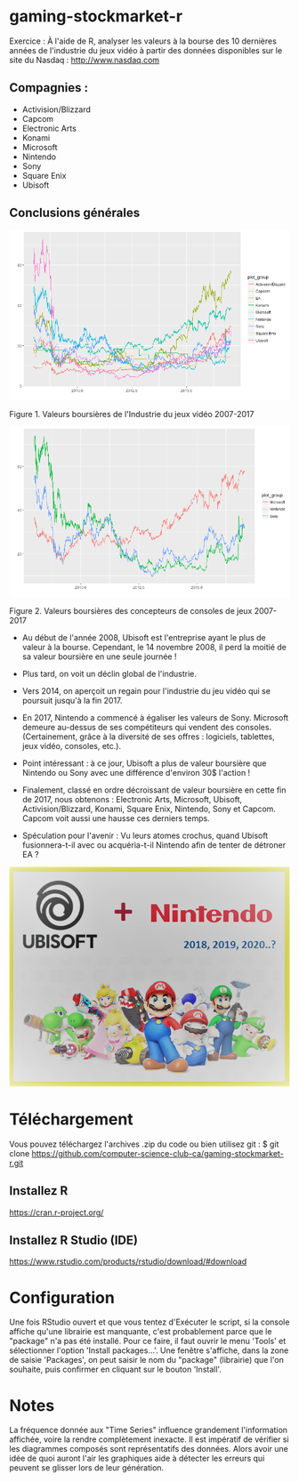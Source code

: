 # gaming-stockmarket-r 

Exercice : À l'aide de R, analyser les valeurs à la bourse des 10 dernières années de l'industrie du jeux vidéo à partir des données disponibles sur le site du Nasdaq : http://www.nasdaq.com

## Compagnies :

* Activision/Blizzard
* Capcom
* Electronic Arts
* Konami
* Microsoft
* Nintendo
* Sony
* Square Enix
* Ubisoft

## Conclusions générales

![Valeurs boursières de l'Industrie du jeux vidéo 2007-2017](gaming-stockmarket-2007-2017.png)

Figure 1. Valeurs boursières de l'Industrie du jeux vidéo 2007-2017

![Valeurs boursières des concepteurs de consoles de jeux 2007-2017](gaming-console-builders-2007-2017.png)

Figure 2. Valeurs boursières des concepteurs de consoles de jeux 2007-2017

* Au début de l'année 2008, Ubisoft est l'entreprise ayant le plus de valeur à la bourse. Cependant, le 14 novembre 2008, il perd la moitié de sa valeur boursière en une seule journée !
* Plus tard, on voit un déclin global de l'industrie.
* Vers 2014, on aperçoit un regain pour l'industrie du jeu vidéo qui se poursuit jusqu'à la fin 2017.
* En 2017, Nintendo a commencé à égaliser les valeurs de Sony. Microsoft demeure au-dessus de ses compétiteurs qui vendent des consoles. (Certainement, grâce à la diversité de ses offres : logiciels, tablettes, jeux vidéo, consoles, etc.).
* Point intéressant : à ce jour, Ubisoft a plus de valeur boursière que Nintendo ou Sony avec une différence d'environ 30$ l'action !
* Finalement, classé en ordre décroissant de valeur boursière en cette fin de 2017, nous obtenons : Electronic Arts, Microsoft, Ubisoft, Activision/Blizzard, Konami, Square Enix, Nintendo, Sony et Capcom. Capcom voit aussi une hausse ces derniers temps.

* Spéculation pour l'avenir : Vu leurs atomes crochus, quand Ubisoft fusionnera-t-il avec ou acquéria-t-il Nintendo afin de tenter de détroner EA ?

![Ubisoft et Nintendo sont partenaires](ubisoft-nintendo-fusion2b.png)

# Téléchargement

Vous pouvez téléchargez l'archives .zip du code ou bien utilisez git : $ git clone https://github.com/computer-science-club-ca/gaming-stockmarket-r.git

## Installez R

https://cran.r-project.org/

## Installez R Studio (IDE)

https://www.rstudio.com/products/rstudio/download/#download

# Configuration

Une fois RStudio ouvert et que vous tentez d'Exécuter le script, si la console affiche qu'une librairie est manquante, c'est probablement parce que le "package" n'a pas été installé.
Pour ce faire, il faut ouvrir le menu 'Tools' et sélectionner l'option 'Install packages...'.
Une fenêtre s'affiche, dans la zone de saisie 'Packages', on peut saisir le nom du "package" (librairie) que l'on souhaite, puis confirmer en cliquant sur le bouton 'Install'.

# Notes

La fréquence donnée aux "Time Series" influence grandement l'information affichée, voire la rendre complètement inexacte. Il est impératif de vérifier si les diagrammes composés sont représentatifs des données. Alors avoir une idée de quoi auront l'air les graphiques aide à détecter les erreurs qui peuvent se glisser lors de leur génération.
